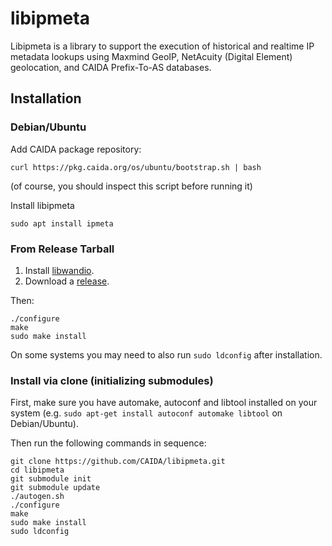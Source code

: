 # libipmeta

Libipmeta is a library to support the execution of historical and
realtime IP metadata lookups using Maxmind GeoIP,
NetAcuity (Digital Element) geolocation, and CAIDA Prefix-To-AS databases.

## Installation
### Debian/Ubuntu

Add CAIDA package repository:
```
curl https://pkg.caida.org/os/ubuntu/bootstrap.sh | bash
```
(of course, you should inspect this script before running it)

Install libipmeta
```
sudo apt install ipmeta
```

### From Release Tarball

1. Install [libwandio](https://github.com/LibtraceTeam/wandio).
2. Download a [release](https://github.com/CAIDA/libipmeta/releases).

Then:
```
./configure
make
sudo make install
```
On some systems you may need to also run `sudo ldconfig` after installation.

### Install via clone (initializing submodules)

First, make sure you have automake, autoconf and libtool installed on your
system (e.g. `sudo apt-get install autoconf automake libtool` on
Debian/Ubuntu).

Then run the following commands in sequence:

```
git clone https://github.com/CAIDA/libipmeta.git
cd libipmeta
git submodule init
git submodule update
./autogen.sh
./configure
make
sudo make install
sudo ldconfig
```
